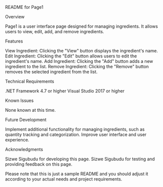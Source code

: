 README for Page1

Overview

Page1 is a user interface page designed for managing ingredients. It allows users to view, edit, add, and remove ingredients.

Features

View Ingredient: Clicking the "View" button displays the ingredient's name.
Edit Ingredient: Clicking the "Edit" button allows users to edit the ingredient's name.
Add Ingredient: Clicking the "Add" button adds a new ingredient to the list.
Remove Ingredient: Clicking the "Remove" button removes the selected ingredient from the list.

Technical Requirements

 .NET Framework 4.7 or higher
 Visual Studio 2017 or higher

Known Issues

 None known at this time.

Future Development

 Implement additional functionality for managing ingredients, such as quantity tracking and categorization.
 Improve user interface and user experience.

Acknowledgments

 Sizwe Sigubudu for developing this page.
 Sizwe Sigubudu for testing and providing feedback on this page.

Please note that this is just a sample README and you should adjust it according to your actual needs and project requirements.
